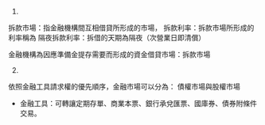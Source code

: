 1. 
拆款市場：指金融機構間互相借貸所形成的市場，
拆款利率：拆款市場所形成的利率稱為
隔夜拆款利率：拆借的天期為隔夜（次營業日即清償）

金融機構為因應準備金提存需要而形成的資金借貸市場：拆款市場

2. 
依照金融工具請求權的優先順序，金融市場可以分為：
債權市場與股權巿場
- 金融工具：可轉讓定期存單、商業本票、銀行承兌匯票、國庫券、債券附條件交易。

